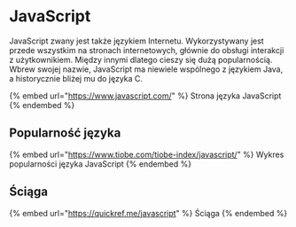 # JavaScript

JavaScript zwany jest także językiem Internetu. Wykorzystywany jest przede wszystkim na stronach internetowych, głównie do obsługi interakcji z użytkownikiem. Między innymi dlatego cieszy się dużą popularnością. Wbrew swojej nazwie, JavaScript ma niewiele wspólnego z językiem Java, a historycznie bliżej mu do języka C.

{% embed url="https://www.javascript.com/" %}
Strona języka JavaScript
{% endembed %}

## Popularność języka

{% embed url="https://www.tiobe.com/tiobe-index/javascript/" %}
Wykres popularności języka JavaScript
{% endembed %}

## Ściąga

{% embed url="https://quickref.me/javascript" %}
Ściąga
{% endembed %}